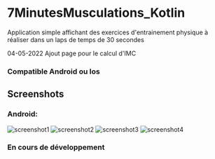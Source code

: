 # 7MinutesMusculations_Kotlin

Application simple affichant des exercices d'entrainement physique à réaliser dans un laps de temps de 30 secondes 

04-05-2022
Ajout page pour le calcul d'IMC

### Compatible Android ou Ios

## Screenshots


### Android:

![screenshot1](screenshots/screenshot1.png)
![screenshot2](screenshots/screenshot2.png)
![screenshot3](screenshots/screenshot3.png)
![screenshot4](screenshots/screenshot4.png)


### En cours de développement

